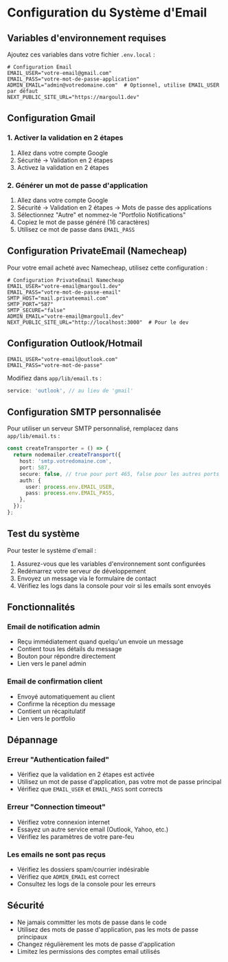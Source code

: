 # Configuration du Système d'Email

## Variables d'environnement requises

Ajoutez ces variables dans votre fichier `.env.local` :

```env
# Configuration Email
EMAIL_USER="votre-email@gmail.com"
EMAIL_PASS="votre-mot-de-passe-application"
ADMIN_EMAIL="admin@votredomaine.com"  # Optionnel, utilise EMAIL_USER par défaut
NEXT_PUBLIC_SITE_URL="https://margoul1.dev"
```

## Configuration Gmail

### 1. Activer la validation en 2 étapes
1. Allez dans votre compte Google
2. Sécurité → Validation en 2 étapes
3. Activez la validation en 2 étapes

### 2. Générer un mot de passe d'application
1. Allez dans votre compte Google
2. Sécurité → Validation en 2 étapes → Mots de passe des applications
3. Sélectionnez "Autre" et nommez-le "Portfolio Notifications"
4. Copiez le mot de passe généré (16 caractères)
5. Utilisez ce mot de passe dans `EMAIL_PASS`

## Configuration PrivateEmail (Namecheap)

Pour votre email acheté avec Namecheap, utilisez cette configuration :

```env
# Configuration PrivateEmail Namecheap
EMAIL_USER="votre-email@margoul1.dev"
EMAIL_PASS="votre-mot-de-passe-email"
SMTP_HOST="mail.privateemail.com"
SMTP_PORT="587"
SMTP_SECURE="false"
ADMIN_EMAIL="votre-email@margoul1.dev"
NEXT_PUBLIC_SITE_URL="http://localhost:3000"  # Pour le dev
```

## Configuration Outlook/Hotmail

```env
EMAIL_USER="votre-email@outlook.com"
EMAIL_PASS="votre-mot-de-passe"
```

Modifiez dans `app/lib/email.ts` :
```typescript
service: 'outlook', // au lieu de 'gmail'
```

## Configuration SMTP personnalisée

Pour utiliser un serveur SMTP personnalisé, remplacez dans `app/lib/email.ts` :

```typescript
const createTransporter = () => {
  return nodemailer.createTransport({
    host: 'smtp.votredomaine.com',
    port: 587,
    secure: false, // true pour port 465, false pour les autres ports
    auth: {
      user: process.env.EMAIL_USER,
      pass: process.env.EMAIL_PASS,
    },
  });
};
```

## Test du système

Pour tester le système d'email :

1. Assurez-vous que les variables d'environnement sont configurées
2. Redémarrez votre serveur de développement
3. Envoyez un message via le formulaire de contact
4. Vérifiez les logs dans la console pour voir si les emails sont envoyés

## Fonctionnalités

### Email de notification admin
- Reçu immédiatement quand quelqu'un envoie un message
- Contient tous les détails du message
- Bouton pour répondre directement
- Lien vers le panel admin

### Email de confirmation client
- Envoyé automatiquement au client
- Confirme la réception du message
- Contient un récapitulatif
- Lien vers le portfolio

## Dépannage

### Erreur "Authentication failed"
- Vérifiez que la validation en 2 étapes est activée
- Utilisez un mot de passe d'application, pas votre mot de passe principal
- Vérifiez que `EMAIL_USER` et `EMAIL_PASS` sont corrects

### Erreur "Connection timeout"
- Vérifiez votre connexion internet
- Essayez un autre service email (Outlook, Yahoo, etc.)
- Vérifiez les paramètres de votre pare-feu

### Les emails ne sont pas reçus
- Vérifiez les dossiers spam/courrier indésirable
- Vérifiez que `ADMIN_EMAIL` est correct
- Consultez les logs de la console pour les erreurs

## Sécurité

- Ne jamais committer les mots de passe dans le code
- Utilisez des mots de passe d'application, pas les mots de passe principaux
- Changez régulièrement les mots de passe d'application
- Limitez les permissions des comptes email utilisés 